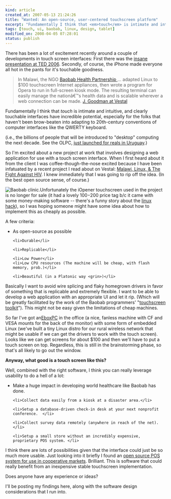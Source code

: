```yaml
--- 
kind: article
created_at: 2007-05-13 21:24:26
title: "Wanted: An open-source, user-centered touchscreen platform"
excerpt: "Fundamentally I think that <em>touch</em> is intimate and intuitive, and clearly touchable interfaces have incredible potential, especially for the folks that haven't been brow-beaten into adapting to 20th-century conventions of computer interfaces like the QWERTY keyboard."
tags: [touch, ui, baobab, linux, design, tablet]
modified_on: 2008-04-05 07:28:01
status: publish
---
```


There has been a lot of excitement recently around a couple of developments in touch screen interfaces:  First there was the <a href="http://www.youtube.com/watch?v=UcKqyn-gUbY&mode=related&search=">insane presentation at TED 2006</a>. Secondly, of course, the iPhone made everyone all hot in the pants for it's touchable goodness.

<blockquote> In Malawi, the NGO <a href="http://www.baobabhealth.org/">Baobab Health Partnership </a>... adapted Linux to $100 touchscreen Internet appliances, then wrote a program for Opera to run in full-screen kiosk mode. The resulting terminal can easily manage the nationâ€™s health data and is scalable wherever a web connection can be made.
<span class="attribution"><a href="http://www.vestaldesign.com/blog/2007/03/malawi-linux-the-fight-against-hiv.html">J. Goodman at Vestal</a></span></blockquote>

Fundamentally I think that <em>touch</em> is intimate and intuitive, and clearly touchable interfaces have incredible potential, especially for the folks that haven't been brow-beaten into adapting to 20th-century conventions of computer interfaces like the QWERTY keyboard.

(i.e., the billions of people that will be introduced to "desktop" computing the next decade. See the OLPC, <a href="http://wiki.laptop.org/wiki/Current_events">just launched for reals in Uruguay</a>.)

So I'm excited about a new project at work that involves designing a web application for use with a touch screen interface. When I first heard about it from the client I was coffee-though-the-nose excited because I have been infatuated by a recent project I read about on Vestal: <a href="http://www.vestaldesign.com/blog/2007/03/malawi-linux-the-fight-against-hiv.html">Malawi, Linux, & The Fight Against HIV</a>. I knew immediately that I was going to rip off the idea. (In the best open source sense, of course.) 

<img src='/images/touchscreen.png' alt='Baobab clinic.' />Unfortunately the iOpener touchscreen used in the project is no longer for sale (it had a lovely $100-$200 price tag b/c it came with some money-making software -- there's a funny story about the <a href="http://www.wired.com/science/discoveries/news/2000/03/34977"> linux hack</a>), so I was hoping someone might have some idea about how to implement this as cheaply as possible. 

A few criteria: 
<ul>
	<li>As open-source as possible</li>

	<li>Durable</li>
 
	<li>Replicable</li>

	<li>Low Power</li>
	<li>Low CPU resources (The machine will be cheap, with flash memory, prob.)</li>

	<li>Beautiful (in a Platonic way <grin>)</li>
</ul>


Basically I want to avoid wire splicing and flaky homegrown drivers in favor of something that is replicable and extremely flexible. I want to be able to develop a web application with an appropriate UI and let it rip. (Which will be greatly facilitated by the work of the Baobab programmers' "<a href="http://www.baobabhealth.org/2006/08/30/touchscreen-toolkit-documentation/">touchscreen toolkit</a>"). This might not be easy given the limitations of cheap machines.  
  
So far I've got an<a href="http://www.wdlsystems.com/modperl/view_services.cgi?r=detail&prod_num=1EBOX23&aisle_id=799">EboxPC</a> in the office (a nice, fanless machine with CF and VESA mounts for the back of the monitor) with some form of embedded Linux (we've built a tiny Linux distro for our rural wireless network that might be usable if we can get the drivers to work with the touch screen). Looks like we can get screens for about $100 and then we'll have to put a touch screen on top. Regardless, this is still in the brainstorming phase, so that's all likely to go out the window.

<strong>Anyway, what good is a touch screen like this? </strong>

Well, combined with the right software, I think you can really leverage usability to do a hell of a lot:

<ul>
	<li>Make a huge impact in developing world healthcare like Baobab has done. </li>

	<li>Collect data easily from a kiosk at a disaster area.</li>

	<li>Setup a database-driven check-in desk at your next nonprofit conference.  </li>

	<li>Collect survey data remotely (anywhere in reach of the net).</li>

	<li>Setup a small store without an incredibly expensive, proprietary POS system. </li>

</ul>

I think there are lots of possibilities given that the interface could just be so much more usable. Just looking into it briefly I found an <a href="http://www.cooperativegrocer.coop/cg2003/0503_anderson.html">open source POS system for use in cooperative markets</a>. Brilliant. This is software that could really benefit from an inexpensive stable touchscreen implementation.

Does anyone have any experience or ideas? 

I'll be posting my findings here, along with the software design considerations that I run into. 
